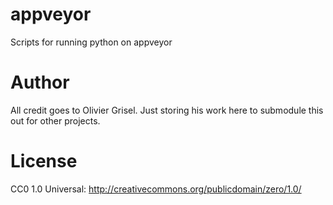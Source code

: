 # appveyor
Scripts for running python on appveyor

# Author
All credit goes to Olivier Grisel. Just storing his work here to submodule this out for other projects.

# License
CC0 1.0 Universal: http://creativecommons.org/publicdomain/zero/1.0/
